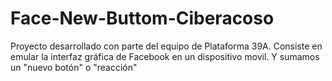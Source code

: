 # Face-New-Buttom-Ciberacoso
Proyecto desarrollado con parte del equipo de Plataforma 39A. Consiste en emular la interfaz gráfica de Facebook en un dispositivo movil. Y sumamos un "nuevo botón" o "reacción"

